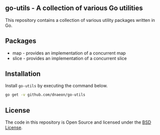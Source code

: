 ## go-utils - A collection of various Go utilities

This repository contains a collection of various utility packages written in Go.

## Packages

* map - provides an implementation of a concurrent map
* slice - provides an implementation of a concurrent slice

## Installation

Install `go-utils` by executing the command below.

```bash
go get -v github.com/dnaeon/go-utils
```

## License

The code in this repository is Open Source and licensed under the
[BSD License](http://opensource.org/licenses/BSD-2-Clause).

